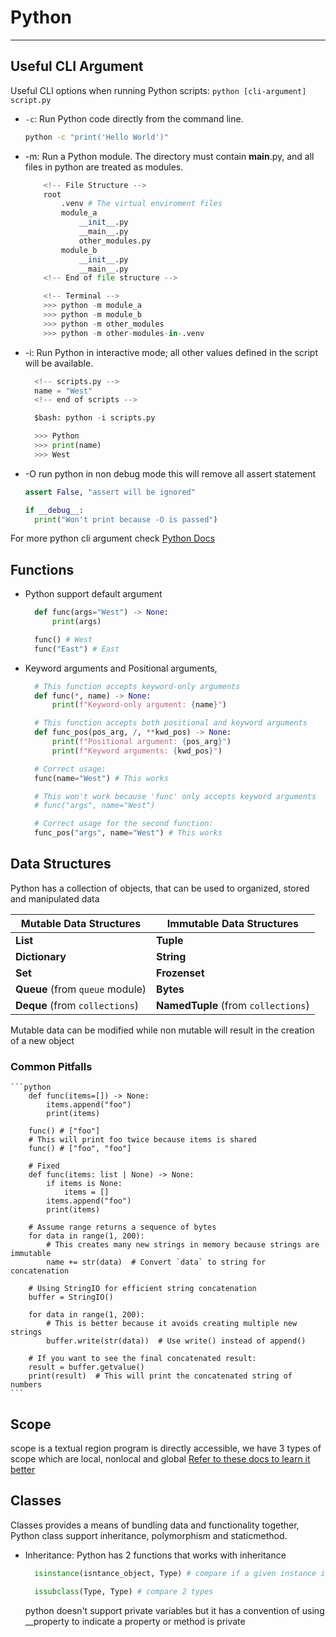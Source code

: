 # Python
---

## Useful CLI Argument
Useful CLI options when running Python scripts: `python [cli-argument] script.py`

* `-c`: Run Python code directly from the command line.
  ```bash
  python -c "print('Hello World')"

* -m: Run a Python module. The directory must contain __main__.py, and all files in python are treated as modules.
    ```python
        <!-- File Structure -->
        root
            .venv # The virtual enviroment files
            module_a
                __init__.py
                __main__.py
                other_modules.py
            module_b
                __init__.py
                __main__.py
        <!-- End of file structure -->

        <!-- Terminal -->
        >>> python -m module_a
        >>> python -m module_b
        >>> python -m other_modules
        >>> python -m other-modules-in-.venv
    ```
* -i: Run Python in interactive mode; all other values defined in the script will be available.
  ```python
    <!-- scripts.py -->
    name = "West"
    <!-- end of scripts -->

    $bash: python -i scripts.py

    >>> Python
    >>> print(name)
    >>> West  
  ```
* -O run python in non debug mode this will remove all assert statement
  ```python
  assert False, "assert will be ignored"

  if __debug__:
    print("Won't print because -O is passed")
  ```
For more python cli argument check [Python Docs](https://docs.python.org/3/using/cmdline.html#using-on-general, "Python Cli documentation")

## Functions
* Python support default argument
  ```python
    def func(args="West") -> None:
        print(args)

    func() # West
    func("East") # East
  ```
* Keyword arguments and Positional arguments, 
  ```python
    # This function accepts keyword-only arguments
    def func(*, name) -> None:
        print(f"Keyword-only argument: {name}")

    # This function accepts both positional and keyword arguments
    def func_pos(pos_arg, /, **kwd_pos) -> None:
        print(f"Positional argument: {pos_arg}")
        print(f"Keyword arguments: {kwd_pos}")

    # Correct usage:
    func(name="West") # This works

    # This won't work because 'func' only accepts keyword arguments
    # func("args", name="West") 

    # Correct usage for the second function:
    func_pos("args", name="West") # This works

  ```

## Data Structures
Python has a collection of objects, that can be used to organized, stored and manipulated data

| Mutable Data Structures         | Immutable Data Structures           |
| ------------------------------- | ----------------------------------- |
| **List**                        | **Tuple**                           |
| **Dictionary**                  | **String**                          |
| **Set**                         | **Frozenset**                       |
| **Queue** (from `queue` module) | **Bytes**                           |
| **Deque** (from `collections`)  | **NamedTuple** (from `collections`) |

Mutable data can be modified while non mutable will result in the creation of a new object

### Common Pitfalls
    ```python
        def func(items=[]) -> None:
            items.append("foo")
            print(items)

        func() # ["foo"]
        # This will print foo twice because items is shared
        func() # ["foo", "foo"]

        # Fixed
        def func(items: list | None) -> None:
            if items is None:
                items = []
            items.append("foo")
            print(items)

        # Assume range returns a sequence of bytes
        for data in range(1, 200):
            # This creates many new strings in memory because strings are immutable
            name += str(data)  # Convert `data` to string for concatenation

        # Using StringIO for efficient string concatenation
        buffer = StringIO()

        for data in range(1, 200):
            # This is better because it avoids creating multiple new strings
            buffer.write(str(data))  # Use write() instead of append()

        # If you want to see the final concatenated result:
        result = buffer.getvalue()
        print(result)  # This will print the concatenated string of numbers
    ```
## Scope 
scope is a textual region program is directly accessible, we have 3 types of scope which are local, nonlocal and global
[Refer to these docs to learn it better](https://docs.python.org/3/tutorial/classes.html#scopes-and-namespaces-example)

## Classes
Classes provides a means of bundling data and functionality together, Python class support inheritance, polymorphism and staticmethod.

* Inheritance: Python has 2 functions that works with inheritance 
  ```python
    isinstance(isntance_object, Type) # compare if a given instance is a subclass of a given type

    issubclass(Type, Type) # compare 2 types 
  ```
  python doesn't support private variables but it has a convention of using __property to indicate a property or method is private

  